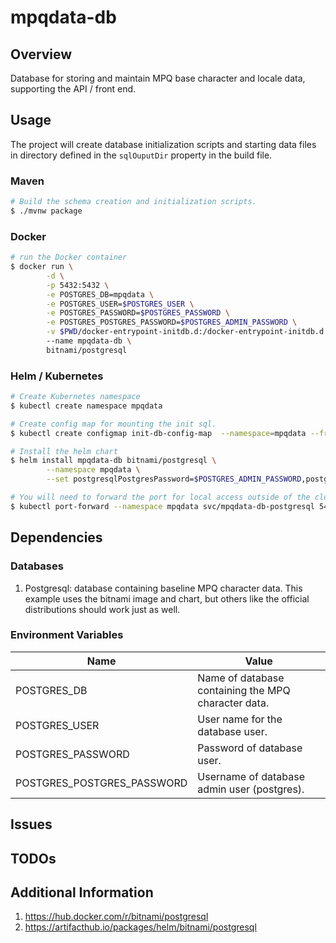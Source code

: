 # mpqdata-db

## Overview

Database for storing and maintain MPQ base character and locale data,
supporting the API / front end.

## Usage

The project will create database initialization scripts and starting data files in directory defined in the ``sqlOuputDir`` property in the build file.

### Maven

````bash
# Build the schema creation and initialization scripts.
$ ./mvnw package
````

### Docker

````bash
# run the Docker container
$ docker run \
		-d \
		-p 5432:5432 \
		-e POSTGRES_DB=mpqdata \
		-e POSTGRES_USER=$POSTGRES_USER \
		-e POSTGRES_PASSWORD=$POSTGRES_PASSWORD \
		-e POSTGRES_POSTGRES_PASSWORD=$POSTGRES_ADMIN_PASSWORD \
		-v $PWD/docker-entrypoint-initdb.d:/docker-entrypoint-initdb.d
		--name mpqdata-db \
		bitnami/postgresql
````

### Helm / Kubernetes

````bash
# Create Kubernetes namespace
$ kubectl create namespace mpqdata

# Create config map for mounting the init sql.
$ kubectl create configmap init-db-config-map  --namespace=mpqdata --from-file=target/docker-entrypoint-initdb.d/

# Install the helm chart
$ helm install mpqdata-db bitnami/postgresql \
		--namespace mpqdata \
		--set postgresqlPostgresPassword=$POSTGRES_ADMIN_PASSWORD,postgresqlDatabase=mpqdata,postgresqlUsername=$POSTGRES_USER,postgresqlPassword=$POSTGRES_PASSWORD,initdbScriptsConfigMap=init-db-config-map

# You will need to forward the port for local access outside of the cluster.
$ kubectl port-forward --namespace mpqdata svc/mpqdata-db-postgresql 5432:5432
````


## Dependencies

### Databases

1. Postgresql: database containing baseline MPQ character data. This example uses the bitnami image and chart, but others like the official distributions should work just as well.

### Environment Variables

| Name                        | Value             |
|-----------------------------|-------------------|
| POSTGRES_DB                 | Name of database containing the MPQ character data. |
| POSTGRES_USER               | User name for the database user. |
| POSTGRES_PASSWORD           | Password of database user. |
| POSTGRES_POSTGRES_PASSWORD  | Username of database admin user (postgres). |


## Issues


## TODOs


## Additional Information

1. https://hub.docker.com/r/bitnami/postgresql
1. https://artifacthub.io/packages/helm/bitnami/postgresql

